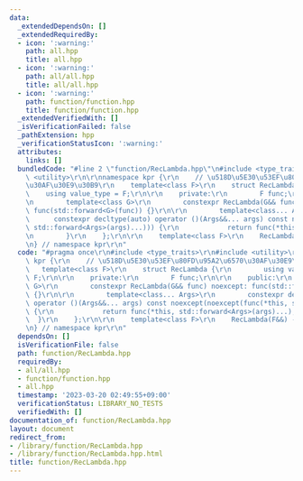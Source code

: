 ```yaml
---
data:
  _extendedDependsOn: []
  _extendedRequiredBy:
  - icon: ':warning:'
    path: all.hpp
    title: all.hpp
  - icon: ':warning:'
    path: all/all.hpp
    title: all/all.hpp
  - icon: ':warning:'
    path: function/function.hpp
    title: function/function.hpp
  _extendedVerifiedWith: []
  _isVerificationFailed: false
  _pathExtension: hpp
  _verificationStatusIcon: ':warning:'
  attributes:
    links: []
  bundledCode: "#line 2 \"function/RecLambda.hpp\"\n#include <type_traits>\r\n#include\
    \ <utility>\r\n\r\nnamespace kpr {\r\n    // \u518D\u5E30\u53EF\u80FD\u95A2\u6570\
    \u30AF\u30E9\u30B9\r\n    template<class F>\r\n    struct RecLambda {\r\n    \
    \    using value_type = F;\r\n\r\n    private:\r\n        F func;\r\n\r\n    public:\r\
    \n        template<class G>\r\n        constexpr RecLambda(G&& func) noexcept:\
    \ func(std::forward<G>(func)) {}\r\n\r\n        template<class... Args>\r\n  \
    \      constexpr decltype(auto) operator ()(Args&&... args) const noexcept(noexcept(func(*this,\
    \ std::forward<Args>(args)...))) {\r\n            return func(*this, std::forward<Args>(args)...);\r\
    \n        }\r\n    };\r\n\r\n    template<class F>\r\n    RecLambda(F&&) -> RecLambda<std::decay_t<F>>;\r\
    \n} // namespace kpr\r\n"
  code: "#pragma once\r\n#include <type_traits>\r\n#include <utility>\r\n\r\nnamespace\
    \ kpr {\r\n    // \u518D\u5E30\u53EF\u80FD\u95A2\u6570\u30AF\u30E9\u30B9\r\n \
    \   template<class F>\r\n    struct RecLambda {\r\n        using value_type =\
    \ F;\r\n\r\n    private:\r\n        F func;\r\n\r\n    public:\r\n        template<class\
    \ G>\r\n        constexpr RecLambda(G&& func) noexcept: func(std::forward<G>(func))\
    \ {}\r\n\r\n        template<class... Args>\r\n        constexpr decltype(auto)\
    \ operator ()(Args&&... args) const noexcept(noexcept(func(*this, std::forward<Args>(args)...)))\
    \ {\r\n            return func(*this, std::forward<Args>(args)...);\r\n      \
    \  }\r\n    };\r\n\r\n    template<class F>\r\n    RecLambda(F&&) -> RecLambda<std::decay_t<F>>;\r\
    \n} // namespace kpr\r\n"
  dependsOn: []
  isVerificationFile: false
  path: function/RecLambda.hpp
  requiredBy:
  - all/all.hpp
  - function/function.hpp
  - all.hpp
  timestamp: '2023-03-20 02:49:55+09:00'
  verificationStatus: LIBRARY_NO_TESTS
  verifiedWith: []
documentation_of: function/RecLambda.hpp
layout: document
redirect_from:
- /library/function/RecLambda.hpp
- /library/function/RecLambda.hpp.html
title: function/RecLambda.hpp
---
```

